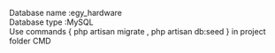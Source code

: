 Database name :egy_hardware <br>
Database type :MySQL <br>
Use commands { php artisan migrate , php artisan db:seed } in project folder CMD 

